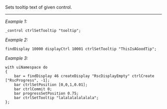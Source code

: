 Sets tooltip text of given control.


---
*Example 1:*
```sqf
_control ctrlSetTooltip "tooltip";
```

*Example 2:*
```sqf
findDisplay 10000 displayCtrl 10001 ctrlSetTooltip "ThisIsAGoodTip";
```

*Example 3:*
```sqf
with uiNamespace do 
{
	bar = findDisplay 46 createDisplay "RscDisplayEmpty" ctrlCreate ["RscProgress", -1];
	bar ctrlSetPosition [0,0,1,0.01];
	bar ctrlCommit 0;
	bar progressSetPosition 0.75;
	bar ctrlSetTooltip "lalalalalalalala";
};
```